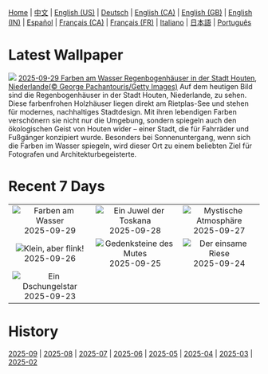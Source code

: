 [Home](../README.md) | [中文](zh-CN.md) | [English (US)](en-US.md) | [Deutsch](de-DE.md) | [English (CA)](en-CA.md) | [English (GB)](en-GB.md) | [English (IN)](en-IN.md) | [Español](es-ES.md) | [Français (CA)](fr-CA.md) | [Français (FR)](fr-FR.md) | [Italiano](it-IT.md) | [日本語](ja-JP.md) | [Português](pt-BR.md)

# Latest Wallpaper
![](https://www.bing.com/th?id=OHR.HoutenHouses_DE-DE0958725859_UHD.jpg)
[2025-09-29 Farben am Wasser Regenbogenhäuser in der Stadt Houten, Niederlande(© George Pachantouris/Getty Images)](https://www.bing.com/th?id=OHR.HoutenHouses_DE-DE0958725859_UHD.jpg)
Auf dem heutigen Bild sind die Regenbogenhäuser in der Stadt Houten, Niederlande, zu sehen. Diese farbenfrohen Holzhäuser liegen direkt am Rietplas-See und stehen für modernes, nachhaltiges Stadtdesign. Mit ihren lebendigen Farben verschönern sie nicht nur die Umgebung, sondern spiegeln auch den ökologischen Geist von Houten wider – einer Stadt, die für Fahrräder und Fußgänger konzipiert wurde. Besonders bei Sonnenuntergang, wenn sich die Farben im Wasser spiegeln, wird dieser Ort zu einem beliebten Ziel für Fotografen und Architekturbegeisterte.

# Recent 7 Days
|  |  |  |
|:---:|:---:|:---:|
| ![](https://www.bing.com/th?id=OHR.HoutenHouses_DE-DE0958725859_400x240.jpg "Farben am Wasser") 2025-09-29 | ![](https://www.bing.com/th?id=OHR.PienzaItaly_DE-DE0925604328_400x240.jpg "Ein Juwel der Toskana") 2025-09-28 | ![](https://www.bing.com/th?id=OHR.BerlinAutumn_DE-DE0881465418_400x240.jpg "Mystische Atmosphäre") 2025-09-27 |
| ![](https://www.bing.com/th?id=OHR.AutumnChipmunk_DE-DE0842640974_400x240.jpg "Klein, aber flink!") 2025-09-26 | ![](https://www.bing.com/th?id=OHR.FortChittorgarh_DE-DE3932715293_400x240.jpg "Gedenksteine des Mutes") 2025-09-25 | ![](https://www.bing.com/th?id=OHR.BearLodge_DE-DE0621021956_400x240.jpg "Der einsame Riese") 2025-09-24 |
| ![](https://www.bing.com/th?id=OHR.ToucanForest_DE-DE0467627234_400x240.jpg "Ein Dschungelstar") 2025-09-23 |  |  |

# History
[2025-09](../archives/wallpaper/de-DE/w_2025_09.md) | [2025-08](../archives/wallpaper/de-DE/w_2025_08.md) | [2025-07](../archives/wallpaper/de-DE/w_2025_07.md) | [2025-06](../archives/wallpaper/de-DE/w_2025_06.md) | [2025-05](../archives/wallpaper/de-DE/w_2025_05.md) | [2025-04](../archives/wallpaper/de-DE/w_2025_04.md) | [2025-03](../archives/wallpaper/de-DE/w_2025_03.md) | [2025-02](../archives/wallpaper/de-DE/w_2025_02.md)
